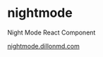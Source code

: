 # nightmode
<p> Night Mode React Component </p>
<a href="https://nightmode.dillonmd.com/">nightmode.dillonmd.com</a>
